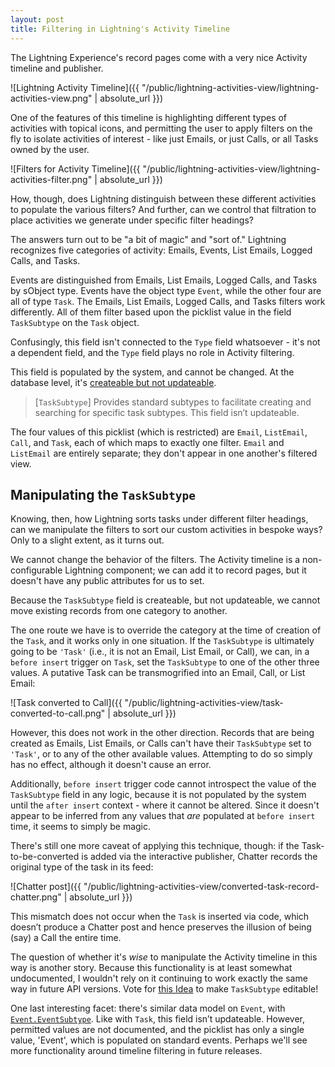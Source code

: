 ```yaml
---
layout: post
title: Filtering in Lightning's Activity Timeline 
---
```


The Lightning Experience's record pages come with a very nice Activity timeline and publisher.

![Lightning Activity Timeline]({{ "/public/lightning-activities-view/lightning-activities-view.png" | absolute_url }})

One of the features of this timeline is highlighting different types of activities with topical icons, and permitting the user to apply filters on the fly to isolate activities of interest - like just Emails, or just Calls, or all Tasks owned by the user.

![Filters for Activity Timeline]({{ "/public/lightning-activities-view/lightning-activities-filter.png" | absolute_url }})

How, though, does Lightning distinguish between these different activities to populate the various filters? And further, can we control that filtration to place activities we generate under specific filter headings?

The answers turn out to be "a bit of magic" and "sort of." Lightning recognizes five categories of activity: Emails, Events, List Emails, Logged Calls, and Tasks.

Events are distinguished from Emails, List Emails, Logged Calls, and Tasks by sObject type. Events have the object type `Event`, while the other four are all of type `Task`. The Emails, List Emails, Logged Calls, and Tasks filters work differently. All of them filter based upon the picklist value in the field `TaskSubtype` on the `Task` object. 

Confusingly, this field isn't connected to the `Type` field whatsoever - it's not a dependent field, and the `Type` field plays no role in Activity filtering.

This field is populated by the system, and cannot be changed. At the database level, it's [createable but not updateable](https://developer.salesforce.com/docs/atlas.en-us.api.meta/api/sforce_api_objects_task.htm). 

> \[`TaskSubtype`\] Provides standard subtypes to facilitate creating and searching for specific task subtypes. This field isn’t updateable.

The four values of this picklist (which is restricted) are `Email`, `ListEmail`, `Call`, and `Task`, each of which maps to exactly one filter. `Email` and `ListEmail` are entirely separate; they don't appear in one another's filtered view.

## Manipulating the `TaskSubtype`

Knowing, then, how Lightning sorts tasks under different filter headings, can we manipulate the filters to sort our custom activities in bespoke ways? Only to a slight extent, as it turns out.

We cannot change the behavior of the filters. The Activity timeline is a non-configurable Lightning component; we can add it to record pages, but it doesn't have any public attributes for us to set.

Because the `TaskSubtype` field is createable, but not updateable, we cannot move existing records from one category to another.

The one route we have is to override the category at the time of creation of the `Task`, and it works only in one situation. If the `TaskSubtype` is ultimately going to be `'Task'` (i.e., it is not an Email, List Email, or Call), we can, in a `before insert` trigger on `Task`, set the `TaskSubtype` to one of the other three values. A putative Task can be transmogrified into an Email, Call, or List Email:

![Task converted to Call]({{ "/public/lightning-activities-view/task-converted-to-call.png" | absolute_url }})

However, this does not work in the other direction. Records that are being created as Emails, List Emails, or Calls can't have their `TaskSubtype` set to `'Task'`, or to any of the other available values. Attempting to do so simply has no effect, although it doesn't cause an error. 

Additionally, `before insert` trigger code cannot introspect the value of the `TaskSubtype` field in any logic, because it is not populated by the system until the `after insert` context - where it cannot be altered. Since it doesn't appear to be inferred from any values that *are* populated at `before insert` time, it seems to simply be magic.

There's still one more caveat of applying this technique, though: if the Task-to-be-converted is added via the interactive publisher, Chatter records the original type of the task in its feed:

![Chatter post]({{ "/public/lightning-activities-view/converted-task-record-chatter.png" | absolute_url }})

This mismatch does not occur when the `Task` is inserted via code, which doesn’t produce a Chatter post and hence preserves the illusion of being (say) a Call the entire time.

The question of whether it's *wise* to manipulate the Activity timeline in this way is another story. Because this functionality is at least somewhat undocumented, I wouldn't rely on it continuing to work exactly the same way in future API versions. Vote for [this Idea](https://success.salesforce.com/ideaView?id=0873A000000COq5QAG) to make `TaskSubtype` editable!

One last interesting facet: there's similar data model on `Event`, with [`Event.EventSubtype`](https://developer.salesforce.com/docs/atlas.en-us.api.meta/api/sforce_api_objects_event.htm). Like with `Task`, this field isn’t updateable. However, permitted values are not documented, and the picklist has only a single value, 'Event', which is populated on standard events. Perhaps we'll see more functionality around timeline filtering in future releases.
